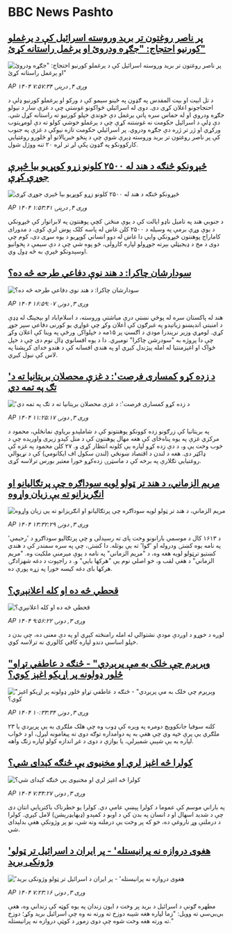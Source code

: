 # BBC News Pashto## [پر ناصر روغتون تر برید وروسته اسرائيل کې د یرغملو کورنیو احتجاج: "جګړه ودروئ او یرغمل راستانه کړئ"](https://www.bbc.com/pashto/articles/c15l14v50j1o?at_medium=RSS&at_campaign=rss?at_campaign=githubrss)![پر ناصر روغتون تر برید وروسته اسرائيل کې د یرغملو کورنیو احتجاج: "جګړه ودروئ او یرغمل راستانه کړئ"](https://ichef.bbci.co.uk/ace/ws/240/cpsprodpb/f63c/live/46d79cb0-8252-11f0-a34f-318be3fb0481.jpg)_AP ۱۴۰۴ وږی ۴, درېنۍ ۷:۵۷:۳۴_د تل ابیت او بیت المقدس په ګډون په ځينو سیمو کې د ورکو او یرغملو کورنیو ډلې د احتجاجونو اعلان کړی دی. دوی له اسرائيلي ځواکونو غوښتي چې د غزې ښار د نیولو جګړه ودروي او له حماس سره پاتې یرغمل دې خوندي خپلو کورنیو ته راستانه کړل شي.
دې ډلې د اسرائيل حکومت نه غوښتنه کړې چې د یرغملو خوشي کولو ته دې لومړیتوب ورکړي او ژر تر ژره دې جګړه ودروي.
پر اسرائيلي حکومت تازه نیوکې د غزې په جنوب کې پر ناصر روغتون تر برید وروسته ډېرې شوې چې د پنځو خبریالانو او څلورو روغتیايي کارکوونکو په ګډون پکې لږ تر لږه ۲۰ تنه ووژل شول.## [څېړونکو څنګه د هند له ۲۵۰۰ کلونو زړو کوپړیو بیا څېرې جوړې کړې](https://www.bbc.com/pashto/articles/cp3erz4e7l4o?at_medium=RSS&at_campaign=rss?at_campaign=githubrss)![څېړونکو څنګه د هند له ۲۵۰۰ کلونو زړو کوپړیو بیا څېرې جوړې کړې](https://ichef.bbci.co.uk/ace/ws/240/cpsprodpb/2b79/live/251294d0-7e7a-11f0-96e5-5b061b987076.jpg)_AP ۱۴۰۴ وږی ۴, درېنۍ ۱:۵۳:۴۱_د جنوبي هند په تامیل ناډو ایالت کې د یوې منځنۍ کچې پوهنتون په لابراتوار کې څېړونکي د یوې وړې برمې په وسیله د ۲۵۰۰ کلن غاښ له پاسه کلک پوښ لرې کوي. د مدورای کاماراج پوهنتون څېړونکي وايي دا غاښ له دوو انساني کوپړیو د یوه سړی دی، کوم چې دوی د مخ د ډیجیټلي بېرته جوړولو لپاره کارولی، څو پوه شي چې د دې سیمې د پخوانیو اوسېدونکو څېرې به څه ډول وي.## [سودارشان چاکرا: د هند نوې دفاعي طرحه څه ده؟](https://www.bbc.com/pashto/articles/cg503jp2rm9o?at_medium=RSS&at_campaign=rss?at_campaign=githubrss)![سودارشان چاکرا: د هند نوې دفاعي طرحه څه ده؟](https://ichef.bbci.co.uk/ace/ws/240/cpsprodpb/75c5/live/1f88cbf0-81c3-11f0-83cc-c5da98c419b8.jpg)_AP ۱۴۰۴ وږی ۳, دونۍ ۱۶:۵۹:۰۷_هند له پاکستان سره له پوځي نښتې درې میاشتې وروسته، د اسلام‌اباد او بېجېنګ له ډډې د امنیتي اندېښنو زیاتېدو په غبرګون کې اعلان وکړ چې غواړي یو کورنی دفاعي سپر جوړ کړي.
لومړي وزیر نرېندرا مودي د اګسټ پر ۱۵مه د خپلواکۍ ورځې په وینا کې اعلان وکړ چې دا پروژه به "سودرشن چاکرا" نومیږي. دا د یوه افسانوي ډال نوم دی چې د خپل ځواک او اغېزمنتیا له امله پېژندل کېږي او په هندي افسانه کې د هندو خدای کرېشنا په لاس کې نیول کیږي.## ['د زده کړو کمساری فرصت': د غزې محصلان بریتانیا ته د تګ په تمه دي](https://www.bbc.com/pashto/articles/c36jydnxrz9o?at_medium=RSS&at_campaign=rss?at_campaign=githubrss)!['د زده کړو کمساری فرصت': د غزې محصلان بریتانیا ته د تګ په تمه دي](https://ichef.bbci.co.uk/ace/ws/240/cpsprodpb/a576/live/6bf3b3a0-819c-11f0-ab3e-bd52082cd0ae.jpg)_AP ۱۴۰۴ وږی ۳, دونۍ ۱۱:۲۵:۱۷_په بریتانیا کې زرګونو زده کوونکو پوهنتونو کې د شاملېدو بریاوې نمانځلې، محمود د مرکزي غزې په یوه پناه‌ځای کې هغه مهال پوهنتون کې د منل کېدو زیری واورېده چې د خوب وخت یې و، د دې زده کړو لپاره یې کلونه انتظار کړی و.
۲۷ کلن محمود  په غزه کې ډاکټر دی. هغه د لندن د اقتصاد ښونځي (لندن سکول اف ایکانومي) کې د نړیوالې روغتیايي تګلارې په برخه کې د ماسټرۍ زده‌کړو خورا معتبر بورس ترلاسه کړی.## [مریم الزماني، د هند تر ټولو لویه سوداګره چې پرتګالیانو او انګریزانو ته یې زیان واړوه](https://www.bbc.com/pashto/articles/c98l209erego?at_medium=RSS&at_campaign=rss?at_campaign=githubrss)![مریم الزماني، د هند تر ټولو لویه سوداګره چې پرتګالیانو او انګریزانو ته یې زیان واړوه](https://ichef.bbci.co.uk/ace/ws/240/cpsprodpb/ec7c/live/01baccb0-81ad-11f0-a34f-318be3fb0481.png)_AP ۱۴۰۴ وږی ۳, دونۍ ۱۳:۳۲:۲۹_د ۱۶۱۳ کال د موسمي بارانونو وخت پای ته رسېدلی و چې پرتګالیو سوداګرو د 'رحیمي' په نامه یوه کښتۍ ودروله او 'ګوا' ته یې بوتله.
دا کښتۍ، چې په سره سمندر کې د هندي کښتیو ترټولو لویه هغه وه، د "مریم الزماني" په نامه د یوې مېرمنې ملکیت وه.
"مریم الزماني" د هغې لقب و، خو اصلي نوم یې "هرکها بايي" و. د راجپوت د دغه شهزادګۍ هرکها بای دغه کیسه خورا په زړه پورې ده.## [قحطي څه ده او کله اعلانېږي؟](https://www.bbc.com/pashto/articles/c3r4xz75p5yo?at_medium=RSS&at_campaign=rss?at_campaign=githubrss)![قحطي څه ده او کله اعلانېږي؟](https://ichef.bbci.co.uk/ace/ws/240/cpsprodpb/f2a7/live/07b666f0-8195-11f0-a34f-318be3fb0481.jpg)_AP ۱۴۰۴ وږی ۳, دونۍ ۹:۵۶:۲۲_لوږه د خوړو د اوږدې مودې نشتوالي له امله رامنځته کېږي او په دې معنی ده، چې بدن د خپلو اساسي دندو لپاره کافي کالوري نه ترلاسه کوي.## ["وېرېږم چې خلک به مې پرېږدي" - څنګه د عاطفي تړاو څلور ډولونه پر اړیکو اغېز کوي؟ ](https://www.bbc.com/pashto/articles/c70qywe4y7zo?at_medium=RSS&at_campaign=rss?at_campaign=githubrss)!["وېرېږم چې خلک به مې پرېږدي" - څنګه د عاطفي تړاو څلور ډولونه پر اړیکو اغېز کوي؟ ](https://ichef.bbci.co.uk/ace/ws/240/cpsprodpb/c228/live/c485b030-e607-11ef-a319-fb4e7360c4ec.jpg)_AP ۱۴۰۴ وږی ۳, دونۍ ۱۰:۳۳:۳۴_۲۳ کلنه سوفیا جانکوویچ دومره په وېره کې ډوب وه چې هلک ملګری به یې پریږدي یا ملګري یې پرې خپه وي چې هغې به په دوامداره توګه دوی ته پیغامونه لېږل، او د ځواب لپاره به یې شېبې شمېرلې، یا یوازې د دوی د غږ اندازه کولو لپاره زنګ واهه.## [کولرا څه اغېز لري او مخنیوی یې څنګه کېدای شي؟](https://www.bbc.com/pashto/articles/crlzp1pwxr4o?at_medium=RSS&at_campaign=rss?at_campaign=githubrss)![کولرا څه اغېز لري او مخنیوی یې څنګه کېدای شي؟](https://ichef.bbci.co.uk/ace/ws/240/cpsprodpb/5e22/live/83366920-8185-11f0-83cc-c5da98c419b8.jpg)_AP ۱۴۰۴ وږی ۳, دونۍ ۷:۳۴:۲۷_په باراني موسم کې عموما د کولرا پېښې عامې دي. کولرا یو خطرناک باکتریایي انتان دی چې د شدید اسهال او د انسان په بدن کې د اوبو د کمېدو (ډیهایډرېشن) لامل کېږي.
کولرا د درملنې وړ ناروغي ده، خو که پر وخت یې درملنه ونه شي، نو پر وژونکې هغې بدلېدای شي.## ['هغوی دروازه نه پرانیستله' - پر ایران د اسرائیل تر ټولو وژونکی برید](https://www.bbc.com/pashto/articles/clydpg5794zo?at_medium=RSS&at_campaign=rss?at_campaign=githubrss)!['هغوی دروازه نه پرانیستله' - پر ایران د اسرائیل تر ټولو وژونکی برید](https://ichef.bbci.co.uk/ace/ws/240/cpsprodpb/a901/live/47740f60-8184-11f0-83cc-c5da98c419b8.jpg)_AP ۱۴۰۴ وږی ۳, دونۍ ۷:۲۳:۱۶_مطهره ګونې د اسرائیل د برید پر وخت د ایون زندان په یوه کوټه کې زنداني وه، هغې بي‌بي‌سي ته وویل: "زما لپاره هغه شېبه دوزخ ته ورته نه وه چې اسرائیل برید وکړ؛ دوزخ ته ورته هغه وخت شوه چې دوی زموږ د کوټې دروازه نه پرانیستله."